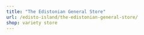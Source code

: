 ```yaml
---
title: "The Edistonian General Store"
url: /edisto-island/the-edistonian-general-store/
shop: variety store
---
```

